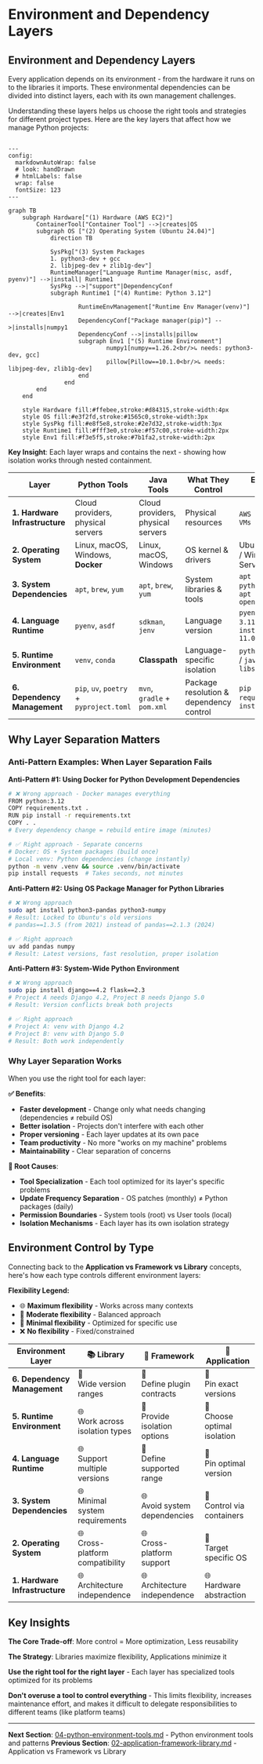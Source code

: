 # Environment and Dependency Layers

## Environment and Dependency Layers

Every application depends on its environment - from the hardware it runs on to the libraries it imports. These environmental dependencies can be divided into distinct layers, each with its own management challenges.

Understanding these layers helps us choose the right tools and strategies for different project types. Here are the key layers that affect how we manage Python projects:

```mermaid

---
config:
  markdownAutoWrap: false
  # look: handDrawn
  # htmlLabels: false
  wrap: false
  fontSize: 123
---

graph TB
    subgraph Hardware["(1) Hardware (AWS EC2)"]
        ContainerTool["Container Tool"] -->|creates|OS
        subgraph OS ["(2) Operating System (Ubuntu 24.04)"]
            direction TB

            SysPkg["(3) System Packages
            1. python3-dev + gcc
            2. libjpeg-dev + zlib1g-dev"]
            RuntimeManager["Language Runtime Manager(misc, asdf, pyenv)"] -->|install| Runtime1
            SysPkg -->|"support"|DependencyConf
            subgraph Runtime1 ["(4) Runtime: Python 3.12"]

                    RuntimeEnvManagement["Runtime Env Manager(venv)"] -->|creates|Env1
                    DependencyConf["Package manager(pip)"] -->|installs|numpy1
                    DependencyConf -->|installs|pillow
                    subgraph Env1 ["(5) Runtime Environment"]
                            numpy1[numpy==1.26.2<br/>↳ needs: python3-dev, gcc]
                            pillow[Pillow==10.1.0<br/>↳ needs: libjpeg-dev, zlib1g-dev]
                    end
                end
        end
    end

    style Hardware fill:#ffebee,stroke:#d84315,stroke-width:4px
    style OS fill:#e3f2fd,stroke:#1565c0,stroke-width:3px
    style SysPkg fill:#e8f5e8,stroke:#2e7d32,stroke-width:3px
    style Runtime1 fill:#fff3e0,stroke:#f57c00,stroke-width:2px
    style Env1 fill:#f3e5f5,stroke:#7b1fa2,stroke-width:2px
```

**Key Insight**: Each layer wraps and contains the next - showing how isolation works through nested containment.

| Layer | Python Tools | Java Tools | What They Control | Example Usage |
|-------|--------------|------------|-------------------|---------------|
| **1. Hardware Infrastructure** | Cloud providers, physical servers | Cloud providers, physical servers | Physical resources | `AWS EC2`, `Azure VMs` |
| **2. Operating System** | Linux, macOS, Windows, **Docker** | Linux, macOS, Windows | OS kernel & drivers | Ubuntu 22.04 / Windows Server |
| **3. System Dependencies** | `apt`, `brew`, `yum` | `apt`, `brew`, `yum` | System libraries & tools | `apt install python3-dev` / `apt install openjdk-11` |
| **4. Language Runtime** | `pyenv`, `asdf` | `sdkman`, `jenv` | Language version | `pyenv install 3.11` / `sdk install java 11.0.2` |
| **5. Runtime Environment** | `venv`, `conda` | **Classpath** | Language-specific isolation | `python -m venv` / `java -cp libs/*:app.jar` |
| **6. Dependency Management** | `pip`, `uv`, `poetry` + `pyproject.toml` | `mvn`, `gradle` + `pom.xml` | Package resolution & dependency control | `pip install requests` / `mvn install` |


## Why Layer Separation Matters

### Anti-Pattern Examples: When Layer Separation Fails

**Anti-Pattern #1: Using Docker for Python Development Dependencies**
```bash
# ❌ Wrong approach - Docker manages everything
FROM python:3.12
COPY requirements.txt .
RUN pip install -r requirements.txt
COPY . .
# Every dependency change = rebuild entire image (minutes)

# ✅ Right approach - Separate concerns
# Docker: OS + System packages (build once)
# Local venv: Python dependencies (change instantly)
python -m venv .venv && source .venv/bin/activate
pip install requests  # Takes seconds, not minutes
```

**Anti-Pattern #2: Using OS Package Manager for Python Libraries**
```bash
# ❌ Wrong approach
sudo apt install python3-pandas python3-numpy
# Result: Locked to Ubuntu's old versions
# pandas==1.3.5 (from 2021) instead of pandas==2.1.3 (2024)

# ✅ Right approach
uv add pandas numpy
# Result: Latest versions, fast resolution, proper isolation
```

**Anti-Pattern #3: System-Wide Python Environment**
```bash
# ❌ Wrong approach
sudo pip install django==4.2 flask==2.3
# Project A needs Django 4.2, Project B needs Django 5.0
# Result: Version conflicts break both projects

# ✅ Right approach
# Project A: venv with Django 4.2
# Project B: venv with Django 5.0
# Result: Both work independently
```

### Why Layer Separation Works

When you use the right tool for each layer:

**✅ Benefits**:
- **Faster development** - Change only what needs changing (dependencies ≠ rebuild OS)
- **Better isolation** - Projects don't interfere with each other
- **Proper versioning** - Each layer updates at its own pace
- **Team productivity** - No more "works on my machine" problems
- **Maintainability** - Clear separation of concerns

**🔧 Root Causes**:
- **Tool Specialization** - Each tool optimized for its layer's specific problems
- **Update Frequency Separation** - OS patches (monthly) ≠ Python packages (daily)
- **Permission Boundaries** - System tools (root) vs User tools (local)
- **Isolation Mechanisms** - Each layer has its own isolation strategy



## Environment Control by Type

Connecting back to the **Application vs Framework vs Library** concepts, here's how each type controls different environment layers:

**Flexibility Legend:**
- 🌐 **Maximum flexibility** - Works across many contexts
- 🔸 **Moderate flexibility** - Balanced approach
- 🎯 **Minimal flexibility** - Optimized for specific use
- ❌ **No flexibility** - Fixed/constrained

| Environment Layer | 📚 **Library** | 🔧 **Framework** | 🎯 **Application** |
|-------------------|----------------|------------------|-------------------|
| **6. Dependency Management** | 🔸<br/>Wide version ranges | 🔸<br/>Define plugin contracts | 🎯<br/>Pin exact versions |
| **5. Runtime Environment** | 🌐<br/>Work across isolation types | 🔸<br/>Provide isolation options | 🎯<br/>Choose optimal isolation |
| **4. Language Runtime** | 🌐<br/>Support multiple versions | 🔸<br/>Define supported range | 🎯<br/>Pin optimal version |
| **3. System Dependencies** | 🌐<br/>Minimal system requirements | 🌐<br/>Avoid system dependencies | 🔸<br/>Control via containers |
| **2. Operating System** | 🌐<br/>Cross-platform compatibility | 🌐<br/>Cross-platform support | 🔸<br/>Target specific OS |
| **1. Hardware Infrastructure** | 🌐<br/>Architecture independence | 🌐<br/>Architecture independence | 🌐<br/>Hardware abstraction |

## Key Insights

**The Core Trade-off**: More control = More optimization, Less reusability

**The Strategy**: Libraries maximize flexibility, Applications minimize it

**Use the right tool for the right layer** - Each layer has specialized tools optimized for its problems

**Don't overuse a tool to control everything** - This limits flexibility, increases maintenance effort, and makes it difficult to delegate responsibilities to different teams (like platform teams)

---

**Next Section**: [04-python-environment-tools.md](04-python-environment-tools.md) - Python environment tools and patterns
**Previous Section**: [02-application-framework-library.md](02-application-framework-library.md) - Application vs Framework vs Library